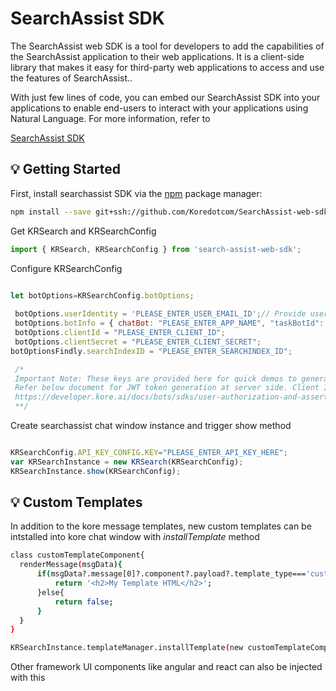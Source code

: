 ﻿# SearchAssist SDK
The SearchAssist web SDK is a tool for developers to add the capabilities of the SearchAssist application to their web applications. It is a client-side library that makes it easy for third-party web applications to access and use the features of SearchAssist..

With just few lines of code, you can embed our SearchAssist SDK into your applications to enable end-users to interact with your applications using Natural Language. For more information, refer to

[SearchAssist SDK](https://docs.kore.ai/searchassist/administration/web-sdk-integration/)


## 💡 Getting Started

First, install searchassist SDK via the [npm](https://www.npmjs.com/get-npm) package manager:

```bash
npm install --save git+ssh://github.com/Koredotcom/SearchAssist-web-sdk#1.0.0
```

Get KRSearch and KRSearchConfig

```js
import { KRSearch, KRSearchConfig } from 'search-assist-web-sdk';

```
Configure KRSearchConfig



```js

let botOptions=KRSearchConfig.botOptions;
	
 botOptions.userIdentity = 'PLEASE_ENTER_USER_EMAIL_ID';// Provide users email id here
 botOptions.botInfo = { chatBot: "PLEASE_ENTER_APP_NAME", "taskBotId": "PLEASE_ENTER_APP_ID" }; // APP name is case sensitive
 botOptions.clientId = "PLEASE_ENTER_CLIENT_ID";
 botOptions.clientSecret = "PLEASE_ENTER_CLIENT_SECRET";
botOptionsFindly.searchIndexID = "PLEASE_ENTER_SEARCHINDEX_ID";

 /* 
 Important Note: These keys are provided here for quick demos to generate JWT token at client side but not for Production environment.
 Refer below document for JWT token generation at server side. Client Id and Client secret should maintained at server end.
 https://developer.kore.ai/docs/bots/sdks/user-authorization-and-assertion/
 **/

```


Create searchassist chat window instance and trigger show method
```js

KRSearchConfig.API_KEY_CONFIG.KEY="PLEASE_ENTER_API_KEY_HERE";
var KRSearchInstance = new KRSearch(KRSearchConfig);
KRSearchInstance.show(KRSearchConfig);

```

## 💡 Custom Templates

In addition to the kore message templates, new custom templates can be intstalled into kore chat window with *installTemplate* method

```bash
class customTemplateComponent{
  renderMessage(msgData){
      if(msgData?.message[0]?.component?.payload?.template_type==='custom_stock_template'){
          return '<h2>My Template HTML</h2>';      
      }else{
          return false;
      }
  } 
}

KRSearchInstance.templateManager.installTemplate(new customTemplateComponent());
```
Other framework UI components like angular and react can also be injected with this




